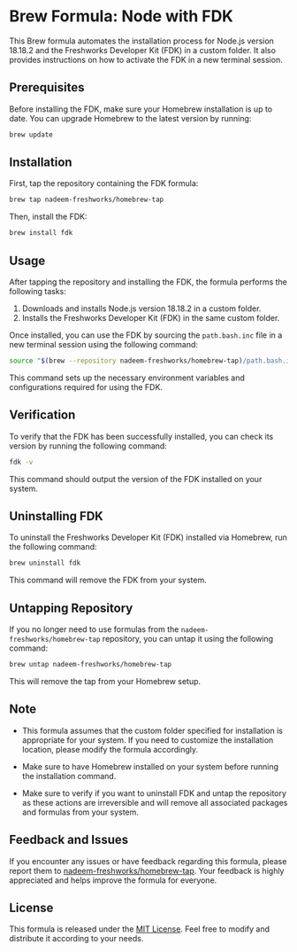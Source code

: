 # Brew Formula: Node with FDK

This Brew formula automates the installation process for Node.js version 18.18.2 and the Freshworks Developer Kit (FDK) in a custom folder. It also provides instructions on how to activate the FDK in a new terminal session.

## Prerequisites

Before installing the FDK, make sure your Homebrew installation is up to date. You can upgrade Homebrew to the latest version by running:

```bash
brew update
```


## Installation

First, tap the repository containing the FDK formula:

```bash
brew tap nadeem-freshworks/homebrew-tap
```

Then, install the FDK:

```bash
brew install fdk
```

## Usage

After tapping the repository and installing the FDK, the formula performs the following tasks:

1. Downloads and installs Node.js version 18.18.2 in a custom folder.
2. Installs the Freshworks Developer Kit (FDK) in the same custom folder.

Once installed, you can use the FDK by sourcing the `path.bash.inc` file in a new terminal session using the following command:

```bash
source "$(brew --repository nadeem-freshworks/homebrew-tap)/path.bash.inc"
```

This command sets up the necessary environment variables and configurations required for using the FDK.

## Verification

To verify that the FDK has been successfully installed, you can check its version by running the following command:

```bash
fdk -v
```

This command should output the version of the FDK installed on your system.

## Uninstalling FDK

To uninstall the Freshworks Developer Kit (FDK) installed via Homebrew, run the following command:

```bash
brew uninstall fdk
```

This command will remove the FDK from your system.

## Untapping Repository

If you no longer need to use formulas from the `nadeem-freshworks/homebrew-tap` repository, you can untap it using the following command:

```bash
brew untap nadeem-freshworks/homebrew-tap
```

This will remove the tap from your Homebrew setup.

## Note

- This formula assumes that the custom folder specified for installation is appropriate for your system. If you need to customize the installation location, please modify the formula accordingly.

- Make sure to have Homebrew installed on your system before running the installation command.

- Make sure to verify if you want to uninstall FDK and untap the repository as these actions are irreversible and will remove all associated packages and formulas from your system.



## Feedback and Issues

If you encounter any issues or have feedback regarding this formula, please report them to [nadeem-freshworks/homebrew-tap](https://github.com/nadeem-freshworks/homebrew-tap). Your feedback is highly appreciated and helps improve the formula for everyone.

## License

This formula is released under the [MIT License](LICENSE). Feel free to modify and distribute it according to your needs.